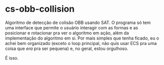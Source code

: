 # cs-obb-collision
Algoritmo de detecção de colisão OBB usando SAT.
O programa só tem uma interface que permite o usuário interagir com as formas e as posicionar e rotacionar pra ver
o algoritmo em ação, além da implementação do algoritmo em si.
Por mais simples que tenha ficado, eu o achei bem organizado (exceto o loop principal, não quis usar ECS pra uma coisa que *era* pra ser pequena) e, no geral, estou orgulhoso.

É isso.